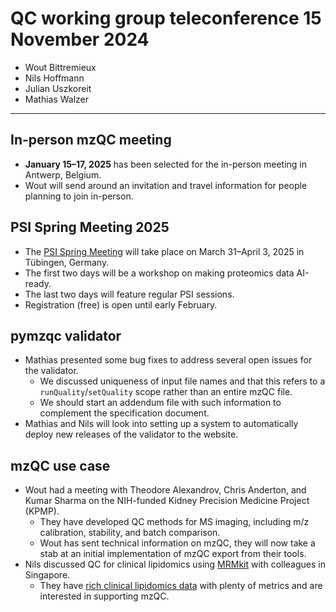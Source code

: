 # QC working group teleconference 15 November 2024

- Wout Bittremieux
- Nils Hoffmann
- Julian Uszkoreit
- Mathias Walzer

---

## In-person mzQC meeting

- **January 15–17, 2025** has been selected for the in-person meeting in Antwerp, Belgium.
- Wout will send around an invitation and travel information for people planning to join in-person.

## PSI Spring Meeting 2025

- The [PSI Spring Meeting](https://www.psidev.info/spring-meeting-2025) will take place on March 31–April 3, 2025 in Tübingen, Germany.
- The first two days will be a workshop on making proteomics data AI-ready.
- The last two days will feature regular PSI sessions.
- Registration (free) is open until early February.

## pymzqc validator

- Mathias presented some bug fixes to address several open issues for the validator.
    - We discussed uniqueness of input file names and that this refers to a `runQuality`/`setQuality` scope rather than an entire mzQC file.
    - We should start an addendum file with such information to complement the specification document.
- Mathias and Nils will look into setting up a system to automatically deploy new releases of the validator to the website.

## mzQC use case

- Wout had a meeting with Theodore Alexandrov, Chris Anderton, and Kumar Sharma on the NIH-funded Kidney Precision Medicine Project (KPMP).
    - They have developed QC methods for MS imaging, including m/z calibration, stability, and batch comparison.
    - Wout has sent technical information on mzQC, they will now take a stab at an initial implementation of mzQC export from their tools.
- Nils discussed QC for clinical lipidomics using [MRMkit](https://github.com/MRMkit/MRMkit) with colleagues in Singapore.
    - They have [rich clinical lipidomics data](https://github.com/SLINGhub/sling-data-workshop-2024) with plenty of metrics and are interested in supporting mzQC.
